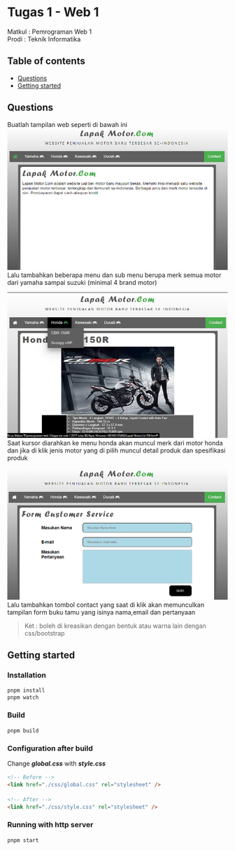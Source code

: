# Tugas 1 - Web 1

Matkul : Pemrograman Web 1 </br> Prodi : Teknik Informatika

## Table of contents

- [Questions](#questions)
- [Getting started](#getting-started)

## Questions

Buatlah tampilan web seperti di bawah ini ![home page](./src/images/1.png) Lalu
tambahkan beberapa menu dan sub menu berupa merk semua motor dari yamaha sampai
suzuki (minimal 4 brand motor)

![home page](./src/images/2.png) Saat kursor diarahkan ke menu honda akan muncul
merk dari motor honda dan jika di klik jenis motor yang di pilih muncul detail
produk dan spesifikasi produk

![home page](./src/images/3.png) Lalu tambahkan tombol contact yang saat di klik
akan memunculkan tampilan form buku tamu yang isinya nama,email dan pertanyaan

> Ket : boleh di kreasikan dengan bentuk atau warna lain dengan css/bootstrap

## Getting started

### Installation

```shell
pnpm install
pnpm watch
```

### Build

```shell
pnpm build
```

### Configuration after build

Change **_global.css_** with **_style.css_**

```html
<!-- Before -->
<link href="./css/global.css" rel="stylesheet" />

<!-- After -->
<link href="./css/style.css" rel="stylesheet" />
```

### Running with http server

```shell
pnpm start
```
